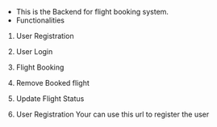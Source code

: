 * This is the Backend for flight booking system.
* Functionalities
1. User Registration
2. User Login
3. Flight Booking
4. Remove Booked flight
5. Update Flight Status

1. User Registration
    Your can use this url to register the user
    